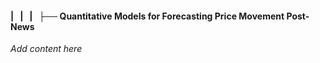 #### |   |   |   ├── Quantitative Models for Forecasting Price Movement Post-News

*Add content here*